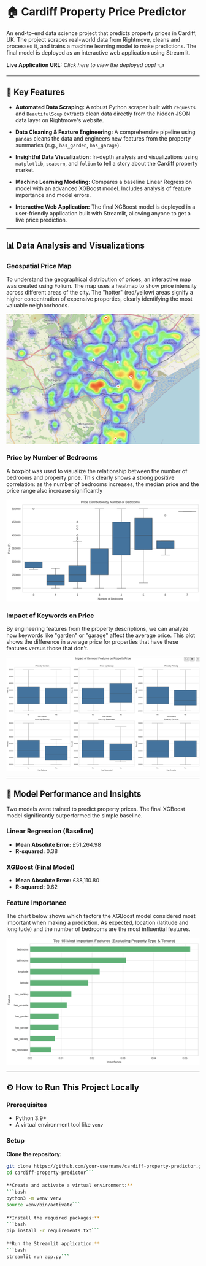 # 🏠 Cardiff Property Price Predictor

An end-to-end data science project that predicts property prices in Cardiff, UK. The project scrapes real-world data from Rightmove, cleans and processes it, and trains a machine learning model to make predictions. The final model is deployed as an interactive web application using Streamlit.

**Live Application URL:** _Click here to view the deployed app!_ 👈

---

## 🚀 Key Features

- **Automated Data Scraping:** A robust Python scraper built with `requests` and `BeautifulSoup` extracts clean data directly from the hidden JSON data layer on Rightmove's website.

- **Data Cleaning & Feature Engineering:** A comprehensive pipeline using `pandas` cleans the data and engineers new features from the property summaries (e.g., `has_garden`, `has_garage`).

- **Insightful Data Visualization:** In-depth analysis and visualizations using `matplotlib`, `seaborn`, and `folium` to tell a story about the Cardiff property market.

- **Machine Learning Modeling:** Compares a baseline Linear Regression model with an advanced XGBoost model. Includes analysis of feature importance and model errors.

- **Interactive Web Application:** The final XGBoost model is deployed in a user-friendly application built with Streamlit, allowing anyone to get a live price prediction.

---

## 📊 Data Analysis and Visualizations

### Geospatial Price Map
To understand the geographical distribution of prices, an interactive map was created using Folium. The map uses a heatmap to show price intensity across different areas of the city. The "hotter" (red/yellow) areas signify a higher concentration of expensive properties, clearly identifying the most valuable neighborhoods.

![Geospatial Price Map](images/map.png)

### Price by Number of Bedrooms
A boxplot was used to visualize the relationship between the number of bedrooms and property price. This clearly shows a strong positive correlation: as the number of bedrooms increases, the median price and the price range also increase significantly

![Price Distribution](images/bedrooms.png)

### Impact of Keywords on Price
By engineering features from the property descriptions, we can analyze how keywords like "garden" or "garage" affect the average price. This plot shows the difference in average price for properties that have these features versus those that don't.

![Price by Property Type](images/keywords.png)

---

## 🤖 Model Performance and Insights

Two models were trained to predict property prices. The final XGBoost model significantly outperformed the simple baseline.

### Linear Regression (Baseline)
- **Mean Absolute Error:** £51,264.98 
- **R-squared:** 0.38

### XGBoost (Final Model)
- **Mean Absolute Error:** £38,110.80
- **R-squared:** 0.62

### Feature Importance
The chart below shows which factors the XGBoost model considered most important when making a prediction. As expected, location (latitude and longitude) and the number of bedrooms are the most influential features.

![Feature Importance](images/important_features.png)

---

## ⚙️ How to Run This Project Locally

### Prerequisites
- Python 3.9+
- A virtual environment tool like `venv`

### Setup

**Clone the repository:**
```bash
git clone https://github.com/your-username/cardiff-property-predictor.git
cd cardiff-property-predictor```

**Create and activate a virtual environment:**
```bash
python3 -m venv venv
source venv/bin/activate```

**Install the required packages:**
```bash 
pip install -r requirements.txt```

**Run the Streamlit application:**
```bash 
streamlit run app.py```
